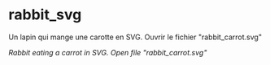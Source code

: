 # rabbit_svg

Un lapin qui mange une carotte en SVG.
Ouvrir le fichier "rabbit_carrot.svg"

<em>
Rabbit eating a carrot in SVG.
Open file "rabbit_carrot.svg"
</em>
